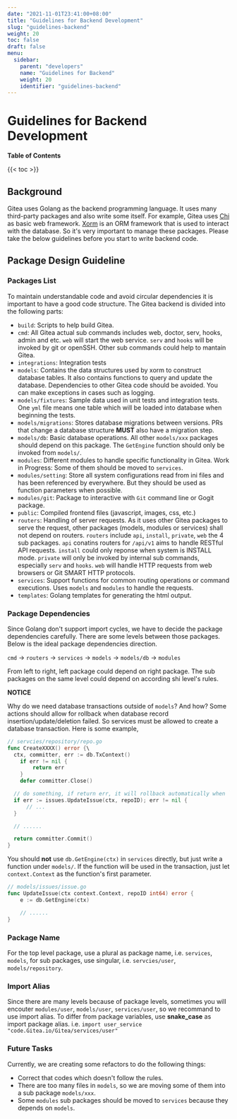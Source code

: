 ```yaml
---
date: "2021-11-01T23:41:00+08:00"
title: "Guidelines for Backend Development"
slug: "guidelines-backend"
weight: 20
toc: false
draft: false
menu:
  sidebar:
    parent: "developers"
    name: "Guidelines for Backend"
    weight: 20
    identifier: "guidelines-backend"
---
```


# Guidelines for Backend Development

**Table of Contents**

{{< toc >}}

## Background

Gitea uses Golang as the backend programming language. It uses many third-party packages and also write some itself. 
For example, Gitea uses [Chi](https://github.com/go-chi/chi) as basic web framework. [Xorm](https://xorm.io) is an ORM framework that is used to interact with the database. 
So it's very important to manage these packages. Please take the below guidelines before you start to write backend code.

## Package Design Guideline

### Packages List

To maintain understandable code and avoid circular dependencies it is important to have a good code structure. The Gitea backend is divided into the following parts:

- `build`: Scripts to help build Gitea.
- `cmd`: All Gitea actual sub commands includes web, doctor, serv, hooks, admin and etc. `web` will start the web service. `serv` and `hooks` will be invoked by git or openSSH. Other sub commands could help to mantain Gitea.
- `integrations`: Integration tests
- `models`: Contains the data structures used by xorm to construct database tables. It also contains functions to query and update the database. Dependencies to other Gitea code should be avoided. You can make exceptions in cases such as logging.
- `models/fixtures`: Sample data used in unit tests and integration tests. One `yml` file means one table which will be loaded into database when beginning the tests.
- `models/migrations`: Stores database migrations between versions. PRs that change a database structure **MUST** also have a migration step.
- `models/db`: Basic database operations. All other `models/xxx` packages should depend on this package. The `GetEngine` function should only be invoked from `models/`.
- `modules`: Different modules to handle specific functionality in Gitea. Work in Progress: Some of them should be moved to `services`.
- `modules/setting`: Store all system configurations read from ini files and has been referenced by everywhere. But they should be used as function parameters when possible.
- `modules/git`: Package to interactive with `Git` command line or Gogit package.
- `public`: Compiled frontend files (javascript, images, css, etc.)
- `routers`: Handling of server requests. As it uses other Gitea packages to serve the request, other packages (models, modules or services) shall not depend on routers. `routers` include `api`, `install`, `private`, `web` the 4 sub packages. `api` conatins routers for `/api/v1` aims to handle RESTful API requests. `install` could only reponse when system is INSTALL mode. `private` will only be invoked by internal sub commands, especially `serv` and `hooks`. `web` will handle HTTP requests from web browsers or Git SMART HTTP protocols.
- `services`: Support functions for common routing operations or command executions. Uses `models` and `modules` to handle the requests.
- `templates`: Golang templates for generating the html output.

### Package Dependencies

Since Golang don't support import cycles, we have to decide the package dependencies carefully. There are some levels between those packages. Below is the ideal package dependencies direction.

`cmd` -> `routers` -> `services` -> `models` -> `models/db` -> `modules`

From left to right, left package could depend on right package. The sub packages on the same level could depend on according shi level's rules.

**NOTICE**

Why do we need database transactions outside of `models`? And how?
Some actions should allow for rollback when database record insertion/update/deletion failed. 
So services must be allowed to create a database transaction. Here is some example,

```go
// servcies/repository/repo.go
func CreateXXXX() error {\
  ctx, committer, err := db.TxContext()
	if err != nil {
		return err
	}
	defer committer.Close()

  // do something, if return err, it will rollback automatically when `committer.Close()` is invoked.
  if err := issues.UpdateIssue(ctx, repoID); err != nil {
      // ...
  }

  // ......

  return committer.Commit()
}
```

You should **not** use `db.GetEngine(ctx)` in `services` directly, but just write a function under `models/`. 
If the function will be used in the transaction, just let `context.Context` as the function's first parameter.

```go
// models/issues/issue.go
func UpdateIssue(ctx context.Context, repoID int64) error {
    e := db.GetEngine(ctx)

    // ......
}
```

### Package Name

For the top level package, use a plural as package name, i.e. `services`, `models`, for sub packages, use singular, 
i.e. `servcies/user`, `models/repository`.

### Import Alias

Since there are many levels because of package levels, sometimes you will encouter `modules/user`, `models/user`, `services/user`, so we recommand to use import alias. To differ from package variables, use **snake_case** as import package alias.
i.e. `import user_service "code.Gitea.io/Gitea/services/user"`

### Future Tasks

Currently, we are creating some refactors to do the following things:

- Correct that codes which doesn't follow the rules.
- There are too many files in `models`, so we are moving some of them into a sub package `models/xxx`.
- Some `modules` sub packages should be moved to `services` because they depends on `models`.